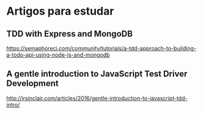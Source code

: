 # Artigos para estudar

## TDD with Express and MongoDB
https://semaphoreci.com/community/tutorials/a-tdd-approach-to-building-a-todo-api-using-node-js-and-mongodb

## A gentle introduction to JavaScript Test Driver Development
http://jrsinclair.com/articles/2016/gentle-introduction-to-javascript-tdd-intro/